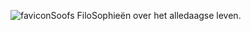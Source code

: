 ![favicon](https://github.com/user-attachments/assets/9b153a1a-5cb1-46fb-8eaf-520d906d0726)Soofs FiloSophieën over het alledaagse leven.
